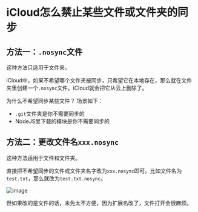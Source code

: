 # iCloud怎么禁止某些文件或文件夹的同步


## 方法一：`.nosync`文件

这种方法只适用于文件夹。

iCloud中，如果不希望哪个文件夹被同步，只希望它在本地存在，那么就在文件夹里创建一个`.nosync`文件。iCloud就会把它从云上删除了。

为什么不希望同步某些文件？
场景如下：
- `.git`文件夹是你不需要同步的
- NodeJS里下载的模块是你不需要同步的


## 方法二：更改文件名`xxx.nosync`

这种方法适用于文件和文件夹。

直接把不希望同步的文件或文件夹名字改为`xxx.nosync`即可。比如文件名为`test.txt`，那么就改为`test.txt.nosync`。

![image](https://user-images.githubusercontent.com/14041622/52160478-e8211700-26f0-11e9-95eb-a175e7f0067e.png)

但如果改的是文件的话，未免太不方便，因为扩展名改了，文件打开会很麻烦。